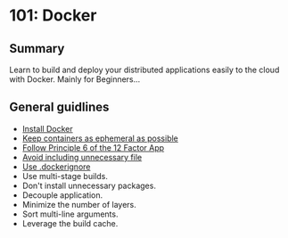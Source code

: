 # 101: Docker

## Summary

Learn to build and deploy your distributed applications easily to the cloud with Docker. Mainly for Beginners...

## General guidlines

- [Install Docker](https://docs.docker.com/engine/install/)
- [Keep containers as ephemeral as possible](docs/01.ephemeral-as-possible.md)
- [Follow Principle 6 of the 12 Factor App](https://12factor.net/processes)
- [Avoid including unnecessary file](docs/02.Avoid-unnecessary-file.md)
- [Use .dockerignore](docs/03.how-to-use-dockerignore.md)
- Use multi-stage builds.
- Don't install unnecessary packages.
- Decouple application.
- Minimize the number of layers.
- Sort multi-line arguments.
- Leverage the build cache.